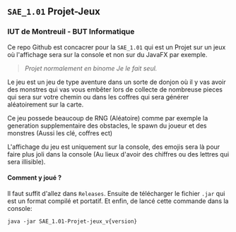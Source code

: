 ## `SAE_1.01` Projet-Jeux
### IUT de Montreuil - BUT Informatique


Ce repo Github est concacrer pour la `SAE_1.01` qui est un Projet sur un jeux où l'affichage sera sur la console et non sur du JavaFX par exemple.
> _Projet normalement en binome_
>   _Je le fait seul._

Le jeu est un jeu de type aventure dans un sorte de donjon où il y vas avoir des monstres qui vas vous embêter lors de collecte de nombreuse pieces qui sera sur votre chemin ou dans les coffres qui sera générer aléatoirement sur la carte.

Ce jeu possede beaucoup de RNG (Aléatoire) comme par exemple la generation supplementaire des obstacles, le spawn du joueur et des monstres (Aussi les clé, coffres ect)

L'affichage du jeu est uniquement sur la console, des emojis sera là pour faire plus joli dans la console (Au lieux d'avoir des chiffres ou des lettres qui sera illisible).


#### Comment y joué ?
Il faut suffit d'allez dans `Releases`. 
Ensuite de télécharger le fichier `.jar` qui est un format compilé et portatif. 
Et enfin, de lancé cette commande dans la console:

`java -jar SAE_1.01-Projet-jeux_v{version}`
